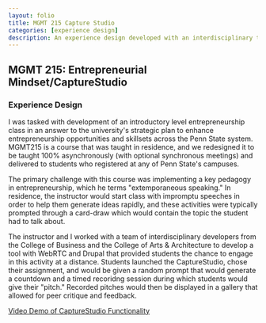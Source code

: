 ```yaml
---
layout: folio
title: MGMT 215 Capture Studio
categories: [experience design]
description: An experience design developed with an interdisciplinary team. 
---
```


## MGMT 215: Entrepreneurial Mindset/CaptureStudio
### Experience Design

I was tasked with development of an introductory level entrepreneurship class in an answer to the university's strategic plan to enhance entrepreneurship opportunities and skillsets across the Penn State system. MGMT215 is a course that was taught in residence, and we redesigned it to be taught 100% asynchronously (with optional synchronous meetings) and delivered to students who registered at any of Penn State's campuses. 

The primary challenge with this course was implementing a key pedagogy in entrepreneurship, which he terms "extemporaneous speaking." In residence, the instructor would start class with impromptu speeches in order to help them generate ideas rapidly, and these activities were typically prompted through a card-draw which would contain the topic the student had to talk about. 

The instructor and I worked with a team of interdisciplinary developers from the College of Business and the College of Arts & Architecture to develop a tool with WebRTC and Drupal that provided students the chance to engage in this activity at a distance. Students launched the CaptureStudio, chose their assignment, and would be given a random prompt that would generate a countdown and a timed recoridng session during which students would give their "pitch." Recorded pitches would then be displayed in a gallery that allowed for peer critique and feedback. 

[Video Demo of CaptureStudio Functionality](https://www.youtube.com/playlist?list=PL9_vTvhweUFuZpbqLt3ZD8nXrGCEPZnd6)
